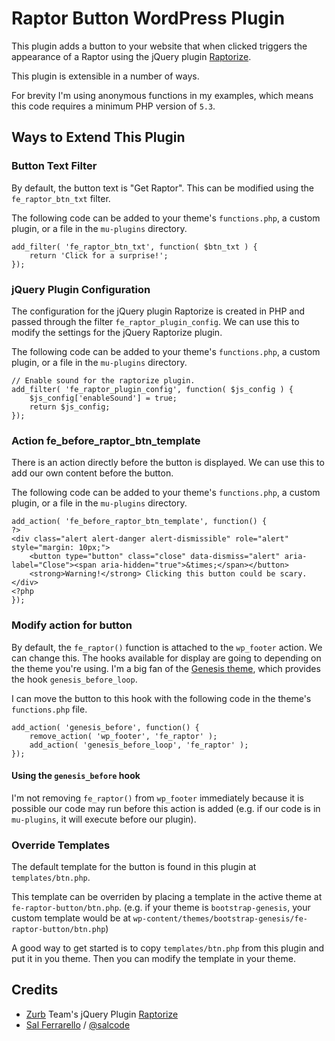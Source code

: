 # Raptor Button WordPress Plugin

This plugin adds a button to your website that when clicked triggers the appearance of a Raptor using the jQuery plugin [Raptorize](https://zurb.com/playground/jquery-raptorize).

This plugin is extensible in a number of ways.

For brevity I'm using anonymous functions in my examples, which means this code requires a minimum PHP version of `5.3`.

## Ways to Extend This Plugin

### Button Text Filter

By default, the button text is "Get Raptor".  This can be modified using the `fe_raptor_btn_txt` filter.

The following code can be added to your theme's `functions.php`, a custom plugin, or a file in the `mu-plugins` directory.

```
add_filter( 'fe_raptor_btn_txt', function( $btn_txt ) {
    return 'Click for a surprise!';
});
```

### jQuery Plugin Configuration

The configuration for the jQuery plugin Raptorize is created in PHP and passed through the filter `fe_raptor_plugin_config`. We can use this to modify the settings for the jQuery Raptorize plugin.

The following code can be added to your theme's `functions.php`, a custom plugin, or a file in the `mu-plugins` directory.

```
// Enable sound for the raptorize plugin.
add_filter( 'fe_raptor_plugin_config', function( $js_config ) {
	$js_config['enableSound'] = true;
	return $js_config;
});
```

### Action fe_before_raptor_btn_template

There is an action directly before the button is displayed.  We can use this to add our own content before the button.

The following code can be added to your theme's `functions.php`, a custom plugin, or a file in the `mu-plugins` directory.

```
add_action( 'fe_before_raptor_btn_template', function() {
?>
<div class="alert alert-danger alert-dismissible" role="alert" style="margin: 10px;">
    <button type="button" class="close" data-dismiss="alert" aria-label="Close"><span aria-hidden="true">&times;</span></button>
    <strong>Warning!</strong> Clicking this button could be scary.
</div>
<?php
});
```

### Modify action for button

By default, the `fe_raptor()` function is attached to the `wp_footer` action.  We can change this.  The hooks available for display are going to depending on the theme you're using.  I'm a big fan of the [Genesis theme](https://salferrarello.com/why-use-genesis-framework/), which provides the hook `genesis_before_loop`.

I can move the button to this hook with the following code in the theme's `functions.php` file.

```
add_action( 'genesis_before', function() {
	remove_action( 'wp_footer', 'fe_raptor' );
	add_action( 'genesis_before_loop', 'fe_raptor' );
});
```

#### Using the `genesis_before` hook

I'm not removing `fe_raptor()` from `wp_footer` immediately because it is possible our code may run before this action is added (e.g. if our code is in `mu-plugins`, it will execute before our plugin).

### Override Templates

The default template for the button is found in this plugin at `templates/btn.php`.

This template can be overriden by placing a template in the active theme at `fe-raptor-button/btn.php`. (e.g. if your theme is `bootstrap-genesis`, your custom template would be at `wp-content/themes/bootstrap-genesis/fe-raptor-button/btn.php`)

A good way to get started is to copy `templates/btn.php` from this plugin and put it in you theme.  Then you can modify the template in your theme.

## Credits

- [Zurb](https://zurb.com/) Team's jQuery Plugin [Raptorize](https://zurb.com/playground/jquery-raptorize)
- [Sal Ferrarello](https://salferrarello.com/) / [@salcode](https://twitter.com/salcode)
